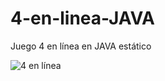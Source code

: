 # 4-en-linea-JAVA
Juego 4 en línea en JAVA estático

![4 en línea](https://user-images.githubusercontent.com/32559854/87862847-cc342400-c92a-11ea-8cc7-c442df303a19.png)

